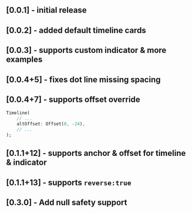 ## [0.0.1] - initial release

## [0.0.2] - added default timeline cards

## [0.0.3] - supports custom indicator & more examples

## [0.0.4+5] - fixes dot line missing spacing

## [0.0.4+7] - supports offset override

```dart
Timeline(
    // ...
    altOffset: Offset(0, -24),
    // ...
);
```

## [0.1.1+12] - supports anchor & offset for timeline & indicator

## [0.1.1+13] - supports `reverse:true`

## [0.3.0] - Add null safety support
